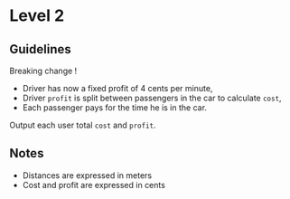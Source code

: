 # Level 2

## Guidelines

Breaking change !
* Driver has now a fixed profit of 4 cents per minute,
* Driver `profit` is split between passengers in the car to calculate `cost`,
* Each passenger pays for the time he is in the car.

Output each user total `cost` and `profit`.

## Notes

- Distances are expressed in meters
- Cost and profit are expressed in cents
